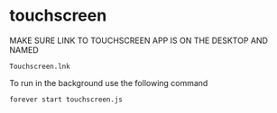 # touchscreen

MAKE SURE LINK TO TOUCHSCREEN APP IS ON THE DESKTOP AND NAMED
~~~~
Touchscreen.lnk
~~~~

To run in the background use the following command
~~~~
forever start touchscreen.js
~~~~


